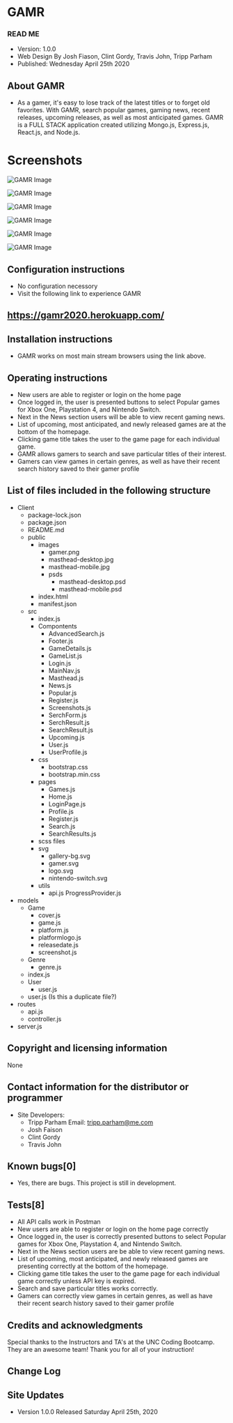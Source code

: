 # GAMR

### READ ME
* Version: 1.0.0
* Web Design By Josh Fiason, Clint Gordy, Travis John, Tripp Parham
* Published: Wednesday April 25th 2020

## About GAMR

* As a gamer, it's easy to lose track of the latest titles or to forget old favorites.  With GAMR, search popular games, gaming news, recent releases, upcoming releases, as well as most anticipated games. GAMR is a FULL STACK application created utilizing Mongo.js, Express.js, React.js, and Node.js.


# Screenshots

![GAMR Image](./client/public/images/readme/GAMR.png)


![GAMR Image](./client/public/images/readme/GAMR2.png)


![GAMR Image](./client/public/images/readme/GAMR3.png)


![GAMR Image](./client/public/images/readme/GAMR4.png)


![GAMR Image](./client/public/images/readme/GAMR5.png)


![GAMR Image](./client/public/images/readme/GAMR6.png)


## Configuration instructions

* No configuration necessory
* Visit the following link to experience GAMR

## https://gamr2020.herokuapp.com/

## Installation instructions

* GAMR works on most main stream browsers using the link above.

## Operating instructions
* New users are able to register or login on the home page
* Once logged in, the user is presented buttons to select Popular games for Xbox One, Playstation 4, and Nintendo Switch.
* Next in the News section users will be able to view recent gaming news.
* List of upcoming, most anticipated, and newly released games are at the bottom of the homepage.
* Clicking game title takes the user to the game page for each individual game.
* GAMR allows gamers to search and save particular titles of their interest.
* Gamers can view games in certain genres, as well as have their recent search history saved to their gamer profile

## List of files included in the following structure

* Client
    * package-lock.json
    * package.json
    * README.md
    * public
        * images
            * gamer.png
            * masthead-desktop.jpg
            * masthead-mobile.jpg
            * psds
                * masthead-desktop.psd
                * masthead-mobile.psd
        * index.html
        * manifest.json
    * src
        * index.js
        * Compontents
            * AdvancedSearch.js
            * Footer.js
            * GameDetails.js
            * GameList.js
            * Login.js
            * MainNav.js
            * Masthead.js
            * News.js
            * Popular.js
            * Register.js
            * Screenshots.js
            * SerchForm.js
            * SerchResult.js
            * SearchResult.js
            * Upcoming.js
            * User.js
            * UserProfile.js
        * css
            * bootstrap.css
            * bootstrap.min.css
        * pages
            * Games.js
            * Home.js
            * LoginPage.js
            * Profile.js
            * Register.js
            * Search.js
            * SearchResults.js
        * scss files
        * svg
            * gallery-bg.svg
            * gamer.svg
            * logo.svg
            * nintendo-switch.svg
        * utils
            * api.js
                ProgressProvider.js
* models
    * Game
        * cover.js
        * game.js
        * platform.js
        * platformlogo.js
        * releasedate.js
        * screenshot.js
    * Genre
        * genre.js
    * index.js
    * User
        * user.js
    * user.js (Is this a duplicate file?)
* routes
    * api.js
    * controller.js
* server.js

## Copyright and licensing information

None

## Contact information for the distributor or programmer

* Site Developers: 
    * Tripp Parham Email: tripp.parham@me.com
    * Josh Faison
    * Clint Gordy
    * Travis John

## Known bugs[0]

* Yes, there are bugs.  This project is still in development.

## Tests[8]

* All API calls work in Postman
* New users are able to register or login on the home page correctly
* Once logged in, the user is correctly presented buttons to select Popular games for Xbox One, Playstation 4, and Nintendo Switch.
* Next in the News section users are be able to view recent gaming news.
* List of upcoming, most anticipated, and newly released games are presenting correctly at the bottom of the homepage.
* Clicking game title takes the user to the game page for each individual game correctly unless API key is expired.
* Search and save particular titles works correctly.
* Gamers can correctly view games in certain genres, as well as have their recent search history saved to their gamer profile


## Credits and acknowledgments

Special thanks to the Instructors and TA's at the UNC Coding Bootcamp. They are an awesome team!  Thank you for all of your instruction!

## Change Log

## Site Updates

* Version 1.0.0 Released Saturday April 25th, 2020
